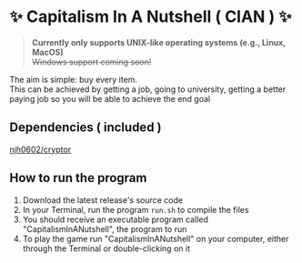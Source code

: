 # :sparkles: Capitalism In A Nutshell ( CIAN ) :sparkles:

> **Currently only supports UNIX-like operating systems (e.g., Linux, MacOS)**  
> ~~Windows support coming soon!~~

The aim is simple: buy every item.  
This can be achieved by getting a job, going to university, getting a better paying job so you will be able to achieve the end goal

## Dependencies ( included )
[njh0602/cryptor](https://github.com/njh0602/cryptor)

## How to run the program
  1. Download the latest release's source code
  2. In your Terminal, run the program ``run.sh`` to compile the files
  3. You should receive an executable program called "CapitalismInANutshell", the program to run
  4. To play the game run "CapitalismInANutshell" on your computer, either through the Terminal or double-clicking on it
